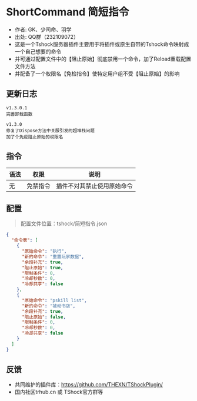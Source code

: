 # ShortCommand 简短指令

- 作者: GK、少司命、羽学
- 出处: QQ群（232109072）
- 这是一个Tshock服务器插件主要用于将插件或原生自带的Tshock命令映射成一个自己想要的命令
- 并可通过配置文件中的【阻止原始】彻底禁用一个命令，加了Reload重载配置文件方法
- 并配备了一个权限名【免检指令】使特定用户组不受【阻止原始】的影响

## 更新日志

```
v1.3.0.1
完善卸载函数

v1.3.0
修复了Dispose方法中关服引发的超堆栈问题
加了个免疫阻止原始的权限名
```

## 指令

| 语法           |        权限         |   说明   |
| -------------- | :-----------------: | :------: |
| 无 | 免禁指令   |插件不对其禁止使用原始命令|

## 配置
> 配置文件位置：tshock/简短指令.json
```json
{
  "命令表": [
    {
      "原始命令": "执行",
      "新的命令": "重置玩家数据",
      "余段补充": true,
      "阻止原始": true,
      "限制条件": 0,
      "冷却秒数": 0,
      "冷却共享": false
    },
    {
      "原始命令": "pskill list",
      "新的命令": "被动书店",
      "余段补充": true,
      "阻止原始": false,
      "限制条件": 0,
      "冷却秒数": 0,
      "冷却共享": false
    }
  ]
}
```
## 反馈
- 共同维护的插件库：https://github.com/THEXN/TShockPlugin/
- 国内社区trhub.cn 或 TShock官方群等
